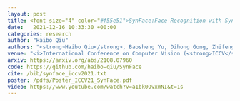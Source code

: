 ```yaml
---
layout: post
title: <font size="4" color="#f55e51">SynFace:Face Recognition with Synthetic Data</font>
date:   2021-12-16 10:33:30 +00:00
categories: research
author: "Haibo Qiu"
authors: "<strong>Haibo Qiu</strong>, Baosheng Yu, Dihong Gong, Zhifeng Li, Wei Liu and Dacheng Tao"
venue: "<i>International Conference on Computer Vision (<strong>ICCV</strong>)</i>"
arxiv: https://arxiv.org/abs/2108.07960
code: https://github.com/haibo-qiu/SynFace
cite: /bib/synface_iccv2021.txt
poster: /pdfs/Poster_ICCV21_SynFace.pdf
video: https://www.youtube.com/watch?v=a1bk0OvxmNI&t=1s
---
```

